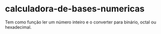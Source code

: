 # calculadora-de-bases-numericas
Tem como função ler um número inteiro e o converter para binário, octal ou hexadecimal.
